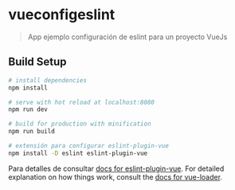 # vueconfigeslint

> App ejemplo configuración de eslint para un proyecto VueJs

## Build Setup

``` bash
# install dependencies
npm install

# serve with hot reload at localhost:8080
npm run dev

# build for production with minification
npm run build

# extensión para configurar eslint-plugin-vue
npm install -D eslint eslint-plugin-vue
```
Para detalles de consultar [docs for eslint-plugin-vue](https://eslint.vuejs.org/user-guide/#installation).
For detailed explanation on how things work, consult the [docs for vue-loader](http://vuejs.github.io/vue-loader).
